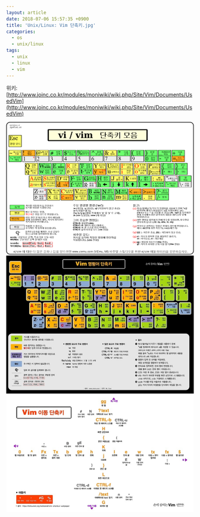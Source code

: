 ```yaml
---
layout: article
date: 2018-07-06 15:57:35 +0900
title: 'Unix/Linux: Vim 단축키.jpg'
categories:
  - os
  - unix/linux
tags:
  - unix
  - linux
  - vim
---
```


위키: [http://www.joinc.co.kr/modules/moniwiki/wiki.php/Site/Vim/Documents/UsedVim](http://www.joinc.co.kr/modules/moniwiki/wiki.php/Site/Vim/Documents/UsedVim)

![](/images/image-vim-hotkey-1.png)
![](/images/image-vim-hotkey-2.jpg)
